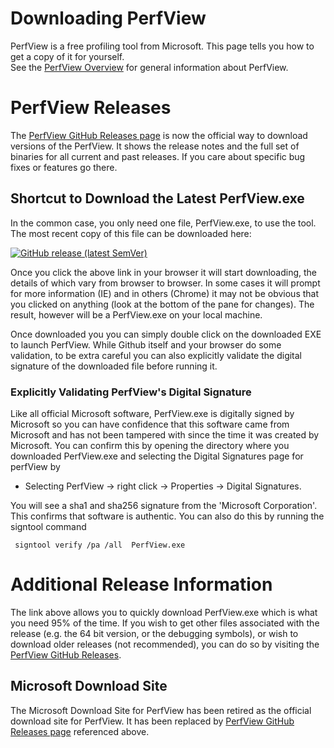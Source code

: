 # Downloading PerfView 

PerfView is a free profiling tool from Microsoft.   This page tells you how to get a copy of it for yourself.  
See the [PerfView Overview](https://github.com/Microsoft/perfview#perfview-overview) for general information
about PerfView.   

# PerfView Releases

The [PerfView GitHub Releases page](https://github.com/Microsoft/perfview/releases) is now the official 
way to download versions of the PerfView.
It shows the release notes and the full set of binaries for all current and past releases.  If you
care about specific bug fixes or features go there.  

## Shortcut to Download the Latest PerfView.exe

In the common case, you only need one file, PerfView.exe, to use the tool.  The most recent copy of
this file can be downloaded here:

[![GitHub release (latest SemVer)](https://img.shields.io/github/v/release/microsoft/perfview)](https://github.com/microsoft/perfview/releases)

Once you click the above link in your browser it will start downloading, the details of which vary from browser to browser.
In some cases it will prompt for more information (IE) and in others (Chrome) it may not be obvious that
you clicked on anything (look at the bottom of the pane for changes).  The result, however will be a PerfView.exe on your
local machine.

Once downloaded you you can simply double click on the downloaded EXE to launch PerfView.
While Github itself and your browser do some validation, to be extra careful you can
also explicitly validate the digital signature of the downloaded file before running it.

### Explicitly Validating PerfView's Digital Signature

Like all official Microsoft software, PerfView.exe is digitally signed
by Microsoft so you can have confidence that this software came from Microsoft
and has not been tampered with since the time it was created by Microsoft.
You can confirm this by opening the directory where you downloaded PerfView.exe and selecting
the Digital Signatures page for perfView by

* Selecting PerfView -> right click -> Properties -> Digital Signatures.

You will see a sha1 and sha256 signature from the 'Microsoft Corporation'.
This confirms that software is authentic. You can also do this by running the signtool command
```
 signtool verify /pa /all  PerfView.exe
```

# Additional Release Information

The link above allows you to quickly download PerfView.exe which is what you need 95% of the time.
If you wish to get other files associated with the release (e.g. the 64 bit version, or
the debugging symbols), or wish to download older releases (not recommended), you can do
so by visiting the [PerfView GitHub Releases](https://github.com/Microsoft/perfview/releases).


## Microsoft Download Site
The Microsoft Download Site for PerfView has
been retired as the official download site for PerfView.  It has been replaced by
[PerfView GitHub Releases page](https://github.com/Microsoft/perfview/releases) referenced above. 



